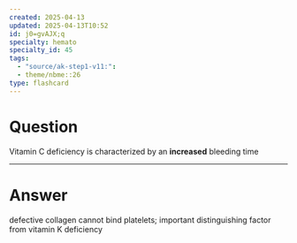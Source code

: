 ```yaml
---
created: 2025-04-13
updated: 2025-04-13T10:52
id: j0=gvAJX;q
specialty: hemato
specialty_id: 45
tags:
  - "source/ak-step1-v11:": 
  - theme/nbme::26
type: flashcard
---
```


# Question
Vitamin C deficiency is characterized by an **increased** bleeding time

---

# Answer
defective collagen cannot bind platelets; important distinguishing factor from vitamin K deficiency